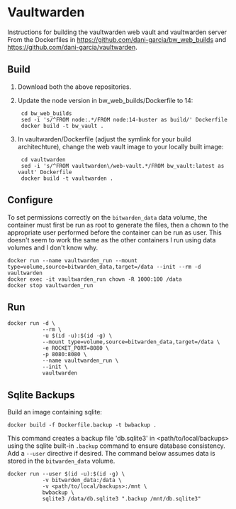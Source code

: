 # Vaultwarden

Instructions for building the vaultwarden web vault and vaultwarden server
From the Dockerfiles in https://github.com/dani-garcia/bw_web_builds and https://github.com/dani-garcia/vaultwarden. 

## Build

1. Download both the above repositories.
2. Update the node version in bw_web_builds/Dockerfile to 14:
        
        cd bw_web_builds
        sed -i 's/^FROM node:.*/FROM node:14-buster as build/' Dockerfile
        docker build -t bw_vault .

3. In vaultwarden/Dockerfile (adjust the symlink for your build architechture),
   change the web vault image to your locally built image:
  
        cd vaultwarden
        sed -i 's/^FROM vaultwarden\/web-vault.*/FROM bw_vault:latest as vault' Dockerfile
        docker build -t vaultwarden .

## Configure

To set permissions correctly on the `bitwarden_data` data volume, the container
must first be run as root to generate the files, then a chown to the appropriate
user performed before the container can be run as user. This doesn't seem to
work the same as the other containers I run using data volumes and I don't know
why.

    docker run --name vaultwarden_run --mount
    type=volume,source=bitwarden_data,target=/data --init --rm -d vaultwarden
    docker exec -it vaultwarden_run chown -R 1000:100 /data
    docker stop vaultwarden_run
    
## Run

    docker run -d \
               --rm \
               -u $(id -u):$(id -g) \
               --mount type=volume,source=bitwarden_data,target=/data \
               -e ROCKET_PORT=8080 \
               -p 8080:8080 \
               --name vaultwarden_run \
               --init \
               vaultwarden
               
## Sqlite Backups

Build an image containing sqlite:

    docker build -f Dockerfile.backup -t bwbackup .

This command creates a backup file 'db.sqlite3' in <path/to/local/backups> using
the sqlite built-in `.backup` command to ensure database consistency. Add a
`--user` directive if desired. The command below assumes data is stored in the
`bitwarden_data` volume. 

    docker run --user $(id -u):$(id -g) \
               -v bitwarden_data:/data \
               -v <path/to/local/backups>:/mnt \
               bwbackup \
               sqlite3 /data/db.sqlite3 ".backup /mnt/db.sqlite3"
